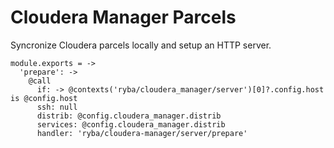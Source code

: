 
# Cloudera Manager Parcels

Syncronize Cloudera parcels locally and setup an HTTP server.


    module.exports = ->
      'prepare': ->
        @call
          if: -> @contexts('ryba/cloudera_manager/server')[0]?.config.host is @config.host
          ssh: null
          distrib: @config.cloudera_manager.distrib
          services: @config.cloudera_manager.distrib
          handler: 'ryba/cloudera-manager/server/prepare'
